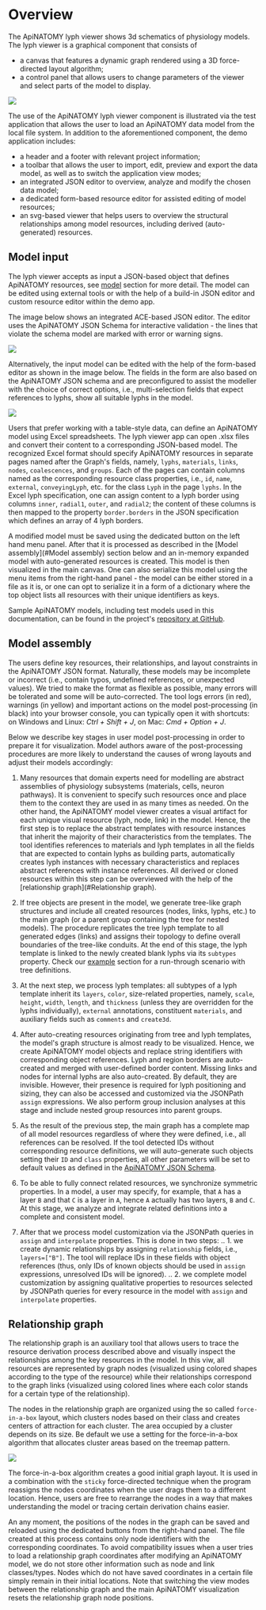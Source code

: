# Overview
 
The ApiNATOMY lyph viewer shows 3d schematics of physiology models.
The lyph viewer is a graphical component that consists of

* a canvas that features a dynamic graph rendered using a 3D force-directed layout algorithm;
* a control panel that allows users to change parameters of the viewer and select parts of the model to display.

<img class="screen-shot no-border" src="asset/main.png">

The use of the ApiNATOMY lyph viewer component is illustrated via the test application that allows the user to load an ApiNATOMY data model from the local file system. In addition to the aforementioned component, the demo application includes:
 
* a header and a footer with relevant project information;
* a toolbar that allows the user to import, edit, preview and export the data model, as well as to switch the application view modes;
* an integrated JSON editor to overview, analyze and modify the chosen data model;
* a dedicated form-based resource editor for assisted editing of model resources;
* an svg-based viewer that helps users to overview the structural relationships among model resources, including derived (auto-generated) resources.

## Model input

The lyph viewer accepts as input a JSON-based object that defines ApiNATOMY resources, see [model](./model.html) section for more detail. The model can be edited using external tools or with the help of a build-in JSON editor and custom resource editor within the demo app.

The image below shows an integrated ACE-based JSON editor. The editor uses the ApiNATOMY JSON Schema for interactive validation - the lines that violate the schema model are marked with error or warning signs.

<img class="screen-shot no-border" src="asset/overview.png">

Alternatively, the input model can be edited with the help of the form-based editor as shown in the image below. The fields in the form are also based on the ApiNATOMY JSON schema and are preconfigured to assist the modeller with the choice of correct options, i.e., multi-selection fields that expect references to lyphs, show all suitable lyphs in the model.

<img class="screen-shot no-border" src="asset/resourceEditor.png">

Users that prefer working with a table-style data, can define an ApiNATOMY model using Excel spreadsheets.
The lyph viewer app can open .xlsx files and convert their content to a corresponding JSON-based model.
The recognized Excel format should specify ApiNATOMY resources in separate pages named after the Graph's fields, namely, `lyphs`, `materials`, `links`, `nodes`, `coalescences`, and `groups`. Each of the pages can contain columns named as the corresponding resource class properties, i.e., `id`, `name`, `external`, `conveyingLyph`, etc. for the class `Lyph` in the page `lyphs`. In the Excel lyph specification, one can assign content to a lyph border using columns `inner`, `radial1`, `outer`, and `radial2`; the content of these columns is then mapped to the property `border.borders` in the JSON specification which defines an array of 4 lyph borders.

A modified model must be saved using the dedicated button on the left hand menu panel. After that it is processed as described in the [Model assembly](#Model assembly) section below and an in-memory expanded model with auto-generated resources is created. This model is then visualized in the main canvas. One can also serialize this model using the menu items from the right-hand panel - the model can be either stored in a file as it is, or one can opt to serialize it in a form of a dictionary where the top object lists all resources with their unique identifiers as keys.

Sample ApiNATOMY models, including test models used in this documentation, can be found in the project's [repository at GitHub](https://github.com/open-physiology/open-physiology-viewer/tree/master/test/data).

## Model assembly
The users define key resources, their relationships, and layout constraints in the ApiNATOMY JSON format.
Naturally, these models may be incomplete or incorrect (i.e., contain typos,
undefined references, or unexpected values). We tried to make the format as flexible as possible,
many errors will be tolerated and some will be auto-corrected.
The tool logs errors (in red), warnings (in yellow) and important actions on the model post-processing (in black) into your browser console, you can typically open it with shortcuts:
on Windows and Linux: *Ctrl + Shift + J*, on Mac: *Cmd + Option + J*.

Below we describe key stages in user model post-processing in order to prepare it for visualization.
Model authors aware of the post-processing procedures are more likely to understand the causes of
wrong layouts and adjust their models accordingly:

1. Many resources that domain experts need for modelling are abstract assemblies of physiology subsystems (materials, cells, neuron pathways). It is convenient to specify such resources once and place them to the context they are used in as many times as needed. On the other hand, the ApiNATOMY model viewer creates a visual artifact for each unique visual resource (lyph, node, link) in the model. Hence, the first step is to replace the abstract templates with resource instances that inherit the majority of their characteristics from the templates. The tool identifies references to materials and lyph templates in all the fields that are expected to contain lyphs as building parts, automatically creates lyph instances with necessary characteristics and replaces abstract references with instance references. All derived or cloned resources within this step can be overviewed with the help of the [relationship graph](#Relationship graph).

2. If tree objects are present in the model, we generate tree-like graph structures and include all
created resources (nodes, links, lyphs, etc.) to the main graph (or a parent group containing the tree for nested models). The procedure replicates the tree lyph template to all generated edges (links) and assigns their topology to define overall boundaries of the tree-like conduits. At the end of this stage, the lyph template
is linked to the newly created blank lyphs via its `subtypes` property.
Check our [example](./examples.html) section for a run-through scenario with tree definitions.

3. At the next step, we process lyph templates: all subtypes of a lyph template inherit
 its `layers`, `color`, size-related properties, namely, `scale`, `height`, `width`, `length`,
 and `thickness` (unless they are overridden for the lyphs individually), `external` annotations, constituent `materials`, and auxiliary fields such as `comments` and `create3d`.

4. After auto-creating resources originating from tree and lyph templates, the model's graph structure is almost ready to be visualized. Hence, we create ApiNATOMY model objects and replace string identifiers with corresponding object references. Lyph and region borders are auto-created and merged with user-defined border content. Missing links and nodes for internal lyphs are also auto-created.
 By default, they are invisible. However, their presence is required for
 lyph positioning and sizing, they can also be accessed and customized via the JSONPath `assign` expressions.  We also perform group inclusion analyses at this stage and include nested group resources into parent groups.

5. As the result of the previous step, the main graph has a complete map of all model resources
regardless of where they were defined, i.e., all references can be resolved. If the tool detected IDs without corresponding resource definitions, we will auto-generate such objects setting their `ID` and `class` properties, all other parameters will be set to default values as defined in the
[ApiNATOMY JSON Schema](../schema/index.html).

6. To be able to fully connect related resources, we synchronize symmetric properties.
In a model, a user may specify, for example, that `A` has a layer `B` and that `C` is a layer in `A`,
hence `A` actually has two layers, `B` and `C`. At this stage, we analyze and integrate related
definitions into a complete and consistent model.

7. After that we process model customization via the JSONPath queries in `assign` and `interpolate` properties. This is done in two steps:
.. 1. we create dynamic relationships by assigning `relationship` fields, i.e., `layers=["B"]`. The tool will replace IDs in these fields with object references (thus, only IDs of known objects should be used in `assign` expressions, unresolved IDs will be ignored).
.. 2. we complete model customization by assigning qualitative properties to resources selected
 by JSONPath queries for every resource in the model with `assign` and `interpolate` properties.

## Relationship graph
The relationship graph is an auxiliary tool that allows users to trace the resource derivation process described above and visually inspect the relationships among the key resources in the model. In this viw, all resources are represented by graph nodes (visualized using colored shapes according to the type of the resource) while their relationships correspond to the graph links (visualized using colored lines where each color stands for a certain type of the relationship).

The nodes in the relationship graph are organized using the so called `force-in-a-box` layout, which clusters nodes based on their class and creates centers of attraction for each cluster. The area occupied by a cluster depends on its size. Be default we use a setting for the force-in-a-box algorithm that allocates cluster areas based on the treemap pattern.

<img class="screen-shot no-border" src="asset/relationshipGraph.png">

The force-in-a-box algorithm creates a good initial graph layout. It is used in a combination with the `sticky` force-directed technique when the program reassigns the nodes coordinates when the user drags them to a different location. Hence, users are free to rearrange the nodes in a way that makes understanding the model or tracing certain derivation chains easier.

An any moment, the positions of the nodes in the graph can be saved and reloaded using the dedicated buttons from the right-hand panel.
 The file created at this process contains only node identifiers with the corresponding coordinates. To avoid compatibility issues when a user tries to load a relationship graph coordinates after modifying an ApiNATOMY model, we do not store other information such as node and link classes/types. Nodes which do not have saved coordinates in a certain file simply remain in their initial locations.
 Note that switching the view modes between the relationship graph and the main ApiNATOMY visualization resets the relationship graph node positions.

